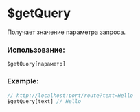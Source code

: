 # $getQuery
Получает значение параметра запроса.

### Использование:
```
$getQuory[параметр]
```

### Example:
```js
// http://localhost:port/route?text=Hello
$getQuery[text] // Hello
```
